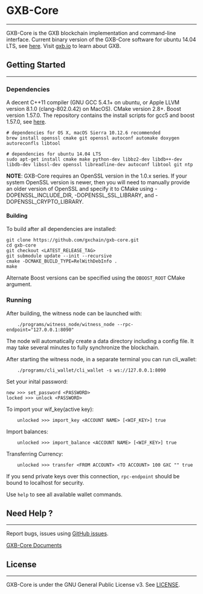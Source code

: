 # GXB-Core
---------------

GXB-Core is the GXB blockchain implementation and command-line interface. 
Current binary version of the GXB-Core software for ubuntu 14.04 LTS, see [here](https://github.com/gxchain/gxb-release/releases/download/v1.0.0/gxb_1.0.0.tar.gz). 
Visit [gxb.io](https://www.gxb.io/) to learn about GXB.

## Getting Started
---------------

### Dependencies
A decent C++11 compiler (GNU GCC 5.4.1+ on ubuntu, or Apple LLVM version 8.1.0 (clang-802.0.42) on MacOS). CMake version 2.8+. Boost version 1.57.0.
The repository contains the install scripts for gcc5 and boost 1.57.0, see [here](https://github.com/gxchain/gxb-core/tree/master/script).
```
# dependencies for OS X, macOS Sierra 10.12.6 recommended
brew install openssl cmake git openssl autoconf automake doxygen autoreconfls libtool

# dependencies for ubuntu 14.04 LTS
sudo apt-get install cmake make python-dev libbz2-dev libdb++-dev libdb-dev libssl-dev openssl libreadline-dev autoconf libtool git ntp

```
**NOTE**: GXB-Core requires an OpenSSL version in the 1.0.x series. If your system OpenSSL version is newer, then you will need to manually provide an older version of OpenSSL and specify it to CMake using -DOPENSSL_INCLUDE_DIR, -DOPENSSL_SSL_LIBRARY, and -DOPENSSL_CRYPTO_LIBRARY.

#### Building

To build after all dependencies are installed:

    git clone https://github.com/gxchain/gxb-core.git
    cd gxb-core
    git checkout <LATEST_RELEASE_TAG>
    git submodule update --init --recursive
    cmake -DCMAKE_BUILD_TYPE=RelWithDebInfo .
    make

Alternate Boost versions can be specified using the `DBOOST_ROOT` CMake argument. 

### Running
After building, the witness node can be launched with:
```
    ./programs/witness_node/witness_node --rpc-endpoint="127.0.0.1:8090"
```
The node will automatically create a data directory including a config file. It may take several minutes to fully synchronize
the blockchain. 

After starting the witness node, in a separate terminal you can run cli_wallet:
```
    ./programs/cli_wallet/cli_wallet -s ws://127.0.0.1:8090
```
Set your inital password:
```
new >>> set_password <PASSWORD>
locked >>> unlock <PASSWORD>
```
To import your wif_key(active key):
```
    unlocked >>> import_key <ACCOUNT NAME> [<WIF_KEY>] true
```
Import balances:
```
    unlocked >>> import_balance <ACCOUNT NAME> [<WIF_KEY>] true
```   
Transferring Currency:
```
    unlocked >>> transfer <FROM ACCOUNT> <TO ACCOUNT> 100 GXC "" true 
```

If you send private keys over this connection, `rpc-endpoint` should be bound to localhost for security.

Use `help` to see all available wallet commands. 

## Need Help ?
---------------
Report bugs, issues using [GitHub issues](https://github.com/gxchain/gxb-core/issues/new).

[GXB-Core Documents](https://doc.gxb.io/core/)

## License
---------------
GXB-Core is under the GNU General Public License v3. See [LICENSE](https://github.com/gxchain/gxb-core/blob/master/LICENSE).
